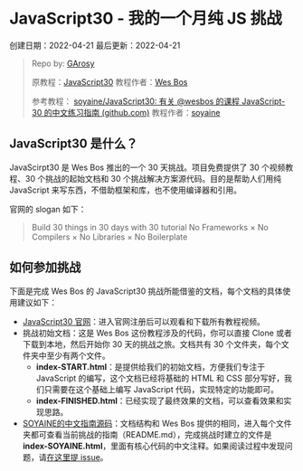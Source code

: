 # JavaScript30 - 我的一个月纯 JS 挑战

创建日期：2022-04-21
最后更新：2022-04-21

> Repo by: [GArosy](https://github.com/garosy)
>
> 原教程：[JavaScript30](https://javascript30.com/) 教程作者：[Wes Bos](https://github.com/wesbos)
>
> 参考教程： [soyaine/JavaScript30: 有关 @wesbos 的课程 JavaScript-30 的中文练习指南 (github.com)](https://github.com/soyaine/JavaScript30) 教程作者：[soyaine](https://github.com/soyaine)

## JavaScript30 是什么？

JavaScirpt30 是 Wes Bos 推出的一个 30 天挑战。项目免费提供了 30 个视频教程、30 个挑战的起始文档和 30 个挑战解决方案源代码。目的是帮助人们用纯 JavaScript 来写东西，不借助框架和库，也不使用编译器和引用。

官网的 slogan 如下：

> Build 30 things in 30 days with 30 tutorial No Frameworks × No Compilers × No Libraries × No Boilerplate

## 如何参加挑战

下面是完成 Wes Bos 的 JavaScript30 挑战所能借鉴的文档，每个文档的具体使用建议如下：

- [JavaScript30 官网](https://javascript30.com/)：进入官网注册后可以观看和下载所有教程视频。
- 挑战初始文档：这是 Wes Bos 这份教程涉及的代码，你可以直接 Clone 或者下载到本地，然后开始你 30 天的挑战之旅。文档共有 30 个文件夹，每个文件夹中至少有两个文件。
  - **index-START.html**：是提供给我们的初始文档，方便我们专注于 JavaScript 的编写，这个文档已经将基础的 HTML 和 CSS 部分写好，我们只需要在这个基础上编写 JavaScript 代码，实现特定的功能即可。
  - **index-FINISHED.html**：已经实现了最终效果的文档，可以查看效果和实现思路。
- [SOYAINE的中文指南源码](https://github.com/soyaine/JavaScript30)：文档结构和 Wes Bos 提供的相同，进入每个文件夹都可查看当前挑战的指南（README.md），完成挑战时建立的文件是 **index-SOYAINE.html**，里面有核心代码的中文注释。如果阅读过程中发现问题，请[在这里提 issue](https://github.com/soyaine/JavaScript30/issues)。